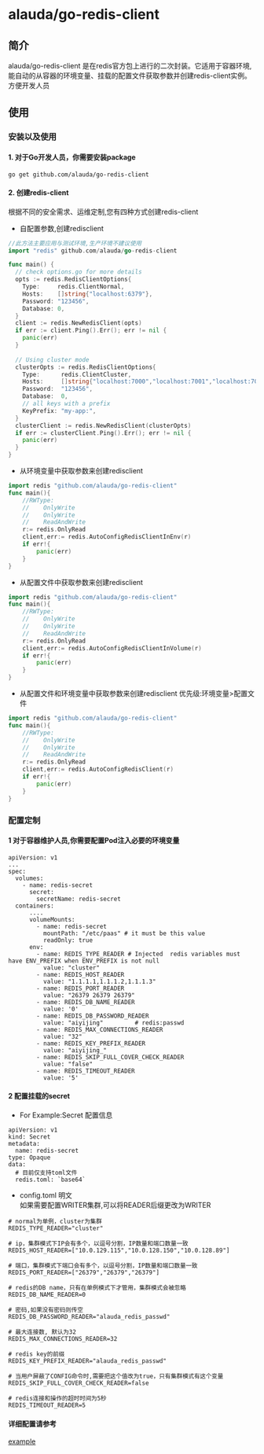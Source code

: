 # alauda/go-redis-client

## 简介

alauda/go-redis-client 是在redis官方包上进行的二次封装。它适用于容器环境,能自动的从容器的环境变量、挂载的配置文件获取参数并创建redis-client实例。方便开发人员

## 使用

### 安装以及使用

#### 1. 对于Go开发人员，你需要安装package

```shell
go get github.com/alauda/go-redis-client
```

#### 2. 创建redis-client

根据不同的安全需求、运维定制,您有四种方式创建redis-client

* 自配置参数,创建redisclient

```go
//此方法主要应用与测试环境,生产环境不建议使用
import "redis" github.com/alauda/go-redis-client

func main() {
  // check options.go for more details
  opts := redis.RedisClientOptions{
    Type: 	  redis.ClientNormal,
    Hosts:    []string{"localhost:6379"},
    Password: "123456",
    Database: 0,
  }
  client := redis.NewRedisClient(opts)
  if err := client.Ping().Err(); err != nil {
    panic(err)
  }
  
  // Using cluster mode
  clusterOpts := redis.RedisClientOptions{
    Type:      redis.ClientCluster,
    Hosts:     []string{"localhost:7000","localhost:7001","localhost:7002"},
    Password:  "123456",
    Database:  0,
    // all keys with a prefix
    KeyPrefix: "my-app:",
  }
  clusterClient := redis.NewRedisClient(clusterOpts)
  if err := clusterClient.Ping().Err(); err != nil {
    panic(err)
  }
}
```

* 从环境变量中获取参数来创建redisclient

```go
import redis "github.com/alauda/go-redis-client"
func main(){
    //RWType:	
    //    OnlyWrite
    //    OnlyWrite
    //    ReadAndWrite
    r:= redis.OnlyRead
    client,err:= redis.AutoConfigRedisClientInEnv(r)
    if err!{
        panic(err)
    }
}
```

* 从配置文件中获取参数来创建redisclient

```go
import redis "github.com/alauda/go-redis-client"
func main(){
    //RWType:	
    //    OnlyWrite
    //    OnlyWrite
    //    ReadAndWrite
    r:= redis.OnlyRead
    client,err:= redis.AutoConfigRedisClientInVolume(r)
    if err!{
        panic(err)
    }
}
```

* 从配置文件和环境变量中获取参数来创建redisclient
优先级:环境变量>配置文件

```go
import redis "github.com/alauda/go-redis-client"
func main(){
    //RWType:	
    //    OnlyWrite
    //    OnlyWrite
    //    ReadAndWrite
    r:= redis.OnlyRead
    client,err:= redis.AutoConfigRedisClient(r)
    if err!{
        panic(err)
    }
}
```

### 配置定制

#### 1 对于容器维护人员,你需要配置Pod注入必要的环境变量

```shell
apiVersion: v1
...
spec:
  volumes:
    - name: redis-secret
      secret:
        secretName: redis-secret
  containers:
      ....
      volumeMounts:
        - name: redis-secret
          mountPath: "/etc/paas" # it must be this value
          readOnly: true
      env:
        - name: REDIS_TYPE_READER # Injected  redis variables must have ENV_PREFIX when ENV_PREFIX is not null
          value: "cluster"
        - name: REDIS_HOST_READER
          value: "1.1.1.1,1.1.1.2,1.1.1.3"
        - name: REDIS_PORT_READER
          value: "26379 26379 26379"
        - name: REDIS_DB_NAME_READER
          value: '0'
        - name: REDIS_DB_PASSWORD_READER
          value: "aiyijing"         # redis:passwd
        - name: REDIS_MAX_CONNECTIONS_READER
          value: "32"
        - name: REDIS_KEY_PREFIX_READER
          value: "aiyijing_"
        - name: REDIS_SKIP_FULL_COVER_CHECK_READER
          value: "false"
        - name: REDIS_TIMEOUT_READER
          value: '5'
```

#### 2 配置挂载的secret

* For Example:Secret 配置信息

```shell
apiVersion: v1
kind: Secret
metadata:
  name: redis-secret
type: Opaque
data:
  # 目前仅支持toml文件
  redis.toml: `base64`
```

* config.toml 明文  
如果需要配置WRITER集群,可以将READER后缀更改为WRITER

```shell
# normal为单例，cluster为集群
REDIS_TYPE_READER="cluster"

# ip，集群模式下IP会有多个，以逗号分割，IP数量和端口数量一致
REDIS_HOST_READER=["10.0.129.115","10.0.128.150","10.0.128.89"]

# 端口，集群模式下端口会有多个，以逗号分割，IP数量和端口数量一致
REDIS_PORT_READER=["26379","26379","26379"]

# redis的DB name，只有在单例模式下才管用，集群模式会被忽略
REDIS_DB_NAME_READER=0

# 密码,如果没有密码则传空
REDIS_DB_PASSWORD_READER="alauda_redis_passwd"

# 最大连接数, 默认为32
REDIS_MAX_CONNECTIONS_READER=32

# redis key的前缀
REDIS_KEY_PREFIX_READER="alauda_redis_passwd"

# 当用户屏蔽了CONFIG命令时,需要把这个值改为true，只有集群模式有这个变量
REDIS_SKIP_FULL_COVER_CHECK_READER=false

# redis连接和操作的超时时间为5秒
REDIS_TIMEOUT_READER=5
```

#### 详细配置请参考

[example](/example)  
